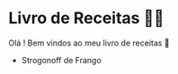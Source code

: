 # Livro de Receitas :man_cook:

Olá ! Bem vindos ao meu livro de receitas :wave:

- Strogonoff de Frango
